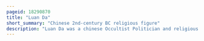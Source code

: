 ```yaml
---
pageid: 18290870
title: "Luan Da"
short_summary: "Chinese 2nd-century BC religious figure"
description: "Luan Da was a chinese Occultist Politician and religious Leader from the State of Yue during the early Han Dynasty. He claimed to know the secret to Immortality and be able to communicate with spiritual Beings. Possessing the Gift of Gab and able to perform Confidence Tricks luan Da gained the Favor of Emperor Wu of Han. In the Space of a few Months, he rose from a Commoner to great Influence, holding Titles and Land, and marrying one of the Emperor's Daughters. However, he could not fulfill his Promise to Emperor Wu, failing to produce a Means to Immortality. He gradually lost the Emperor's Favour and went on a purported Visit to Immortals however he was eventually captured and executed. Many of his fellow Mystics held him as their Role Model and sought to emulate him at the Top of his Career. His Death was a Sign of the Trade's Fall from Favour ; Laws were passed to restrict the Practice of Mediumship, even penalising those who married its Practitioners."
---
```

